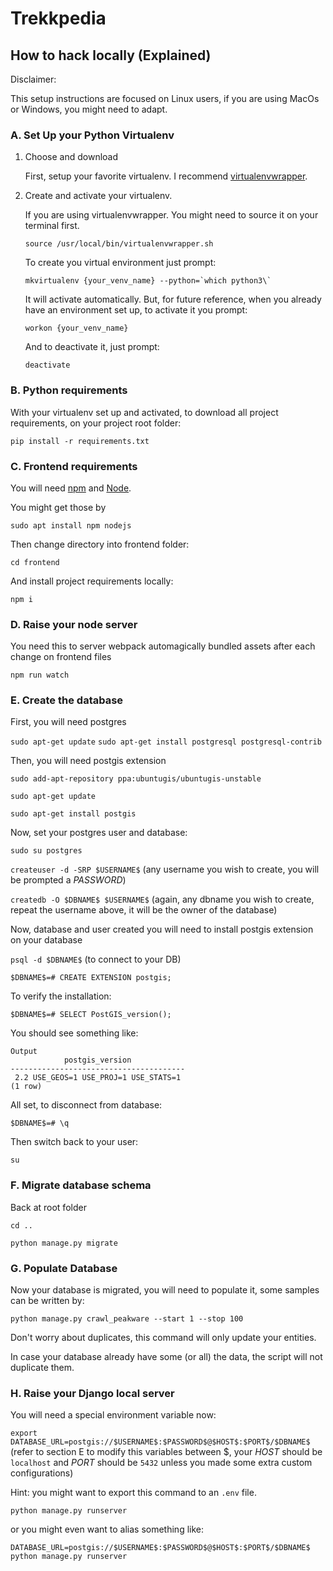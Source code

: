 # Trekkpedia

## How to hack locally (Explained)

Disclaimer:

This setup instructions are focused on Linux users, if you are using MacOs or Windows, you might need to adapt.

### A. Set Up your Python Virtualenv

1. Choose and download

    First, setup your favorite virtualenv. I recommend [virtualenvwrapper](https://virtualenvwrapper.readthedocs.io/en/latest/).

2. Create and activate your virtualenv.

    If you are using virtualenvwrapper. You might need to source it on your terminal first.

    `source /usr/local/bin/virtualenvwrapper.sh`

    To create you virtual environment just prompt:

    ``mkvirtualenv {your_venv_name} --python=`which python3\` ``

    It will activate automatically. But, for future reference, when you already have an environment set up, to activate it you prompt:

    `workon {your_venv_name}`

    And to deactivate it, just prompt:

    `deactivate`

### B. Python requirements

With your virtualenv set up and activated, to download all project requirements, on your project root folder:

`pip install -r requirements.txt`

### C. Frontend requirements

You will need [npm](https://www.npmjs.com/) and [Node](https://nodejs.org).

You might get those by

`sudo apt install npm nodejs`

Then change directory into frontend folder:

`cd frontend`

And install project requirements locally:

`npm i`

### D. Raise your node server

You need this to server webpack automagically bundled assets after each change on frontend files

`npm run watch`

### E. Create the database

First, you will need postgres

`sudo apt-get update`
`sudo apt-get install postgresql postgresql-contrib`

Then, you will need postgis extension

`sudo add-apt-repository ppa:ubuntugis/ubuntugis-unstable`

`sudo apt-get update`

`sudo apt-get install postgis`

Now, set your postgres user and database:

`sudo su postgres`

`createuser -d -SRP $USERNAME$` (any username you wish to create, you will be prompted a $PASSWORD$)

`createdb -O $DBNAME$ $USERNAME$` (again, any dbname you wish to create, repeat the username above, it will be the owner of the database)

Now, database and user created you will need to install postgis extension on your database

`psql -d $DBNAME$` (to connect to your DB)

`$DBNAME$=# CREATE EXTENSION postgis;`

To verify the installation:

`$DBNAME$=# SELECT PostGIS_version();`

You should see something like:

```
Output
            postgis_version
---------------------------------------
 2.2 USE_GEOS=1 USE_PROJ=1 USE_STATS=1
(1 row)
```

All set, to disconnect from database:

`$DBNAME$=# \q`

Then switch back to your user:

`su`

### F. Migrate database schema

Back at root folder

`cd ..`

`python manage.py migrate`

### G. Populate Database

Now your database is migrated, you will need to populate it, some samples can be written by:

`python manage.py crawl_peakware --start 1 --stop 100`

Don't worry about duplicates, this command will only update your entities.

In case your database already have some (or all) the data, the script will not duplicate them.

### H. Raise your Django local server

You will need a special environment variable now:

`export DATABASE_URL=postgis://$USERNAME$:$PASSWORD$@$HOST$:$PORT$/$DBNAME$` (refer to section E to modify this variables between $, your $HOST$ should be `localhost` and $PORT$ should be `5432` unless you made some extra custom configurations)

Hint: you might want to export this command to an `.env` file.

`python manage.py runserver`

or you might even want to alias something like:

`DATABASE_URL=postgis://$USERNAME$:$PASSWORD$@$HOST$:$PORT$/$DBNAME$ python manage.py runserver`